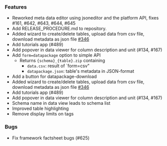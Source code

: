 ### Features

* Reworked meta data editor using jsoneditor and the platform API, fixes #161, #642, #643, #644, #645
* Add RELEASE_PROCEDURE.md to repository.
* Added wizard to create/delete tables, upload data from csv file, download metadata as json file [#346](https://github.com/OpenEnergyPlatform/oeplatform/issues/346)
* Add tutorials app (#489)
* Add popover in data viewer for column description and unit (#134, #167)
* Add `form=datapackage` option to simple API
  * Returns  `{schema}_{ŧable}.zip` containing
    * `data.csv`: result of `form=csv"
    * `datapackage.json`: table's metadata in JSON-format
* Add a button for datapackage-download
* Added wizard to create/delete tables, upload data from csv file, download metadata as json file [#346](https://github.com/OpenEnergyPlatform/oeplatform/issues/346)
* Add tutorials app (#489)
* Add popover in data viewer for column description and unit (#134, #167)
* Schema name in data view leads to schema list
* Improved table highlighting 
* Remove display limits on tags

### Bugs

* Fix framework factsheet bugs (#625)
